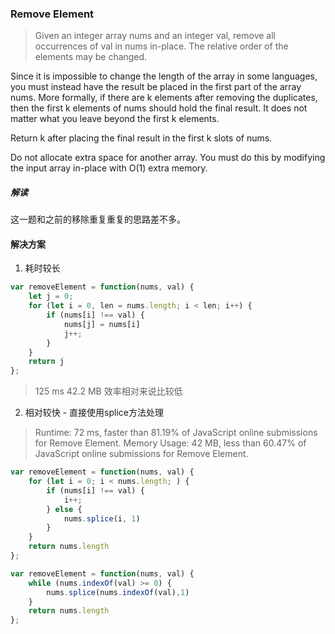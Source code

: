 ### Remove Element

> Given an integer array nums and an integer val, remove all occurrences of val in nums in-place. The relative order of the elements may be changed.

Since it is impossible to change the length of the array in some languages, you must instead have the result be placed in the first part of the array nums. More formally, if there are k elements after removing the duplicates, then the first k elements of nums should hold the final result. It does not matter what you leave beyond the first k elements.

Return k after placing the final result in the first k slots of nums.

Do not allocate extra space for another array. You must do this by modifying the input array in-place with O(1) extra memory.

##### 解读
这一题和之前的移除重复重复的思路差不多。

#### 解决方案
1. 耗时较长
```javascript
var removeElement = function(nums, val) {
    let j = 0;
    for (let i = 0, len = nums.length; i < len; i++) {
        if (nums[i] !== val) {
            nums[j] = nums[i]
            j++;
        }
    }
    return j
};
```
> 125 ms	42.2 MB
效率相对来说比较低

2. 相对较快 - 直接使用splice方法处理
> Runtime: 72 ms, faster than 81.19% of JavaScript online submissions for Remove Element.
> Memory Usage: 42 MB, less than 60.47% of JavaScript online submissions for Remove Element.
```javascript
var removeElement = function(nums, val) {
    for (let i = 0; i < nums.length; ) {
        if (nums[i] !== val) {
            i++;
        } else {
            nums.splice(i, 1)
        }
    }
    return nums.length
};
```

```javascript
var removeElement = function(nums, val) {
    while (nums.indexOf(val) >= 0) {
        nums.splice(nums.indexOf(val),1)
    }
    return nums.length
};
```